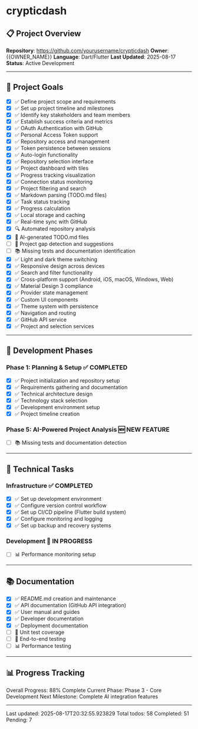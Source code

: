 # crypticdash

## 📋 Project Overview
**Repository**: https://github.com/yourusername/crypticdash
**Owner**: {{OWNER_NAME}}
**Language**: Dart/Flutter
**Last Updated**: 2025-08-17
**Status**: Active Development

---

## 🎯 Project Goals
- [x] ✅ Define project scope and requirements
- [x] ✅ Set up project timeline and milestones
- [x] ✅ Identify key stakeholders and team members
- [x] ✅ Establish success criteria and metrics
- [x] ✅ OAuth Authentication with GitHub
- [x] ✅ Personal Access Token support
- [x] ✅ Repository access and management
- [x] ✅ Token persistence between sessions
- [x] ✅ Auto-login functionality
- [x] ✅ Repository selection interface
- [x] ✅ Project dashboard with tiles
- [x] ✅ Progress tracking visualization
- [x] ✅ Connection status monitoring
- [x] ✅ Project filtering and search
- [x] ✅ Markdown parsing (TODO.md files)
- [x] ✅ Task status tracking
- [x] ✅ Progress calculation
- [x] ✅ Local storage and caching
- [x] ✅ Real-time sync with GitHub
- [x] 🔍 Automated repository analysis
- [x] 📝 AI-generated TODO.md files
- [ ] 🎯 Project gap detection and suggestions
- [ ] 📚 Missing tests and documentation identification
- [x] ✅ Light and dark theme switching
- [x] ✅ Responsive design across devices
- [x] ✅ Search and filter functionality
- [x] ✅ Cross-platform support (Android, iOS, macOS, Windows, Web)
- [x] ✅ Material Design 3 compliance
- [x] ✅ Provider state management
- [x] ✅ Custom UI components
- [x] ✅ Theme system with persistence
- [x] ✅ Navigation and routing
- [x] ✅ GitHub API service
- [x] ✅ Project and selection services

---

## 🚀 Development Phases
### Phase 1: Planning & Setup ✅ COMPLETED
- [x] ✅ Project initialization and repository setup
- [x] ✅ Requirements gathering and documentation
- [x] ✅ Technical architecture design
- [x] ✅ Technology stack selection
- [x] ✅ Development environment setup
- [x] ✅ Project timeline creation

### Phase 5: AI-Powered Project Analysis 🆕 NEW FEATURE
- [ ] 📚 Missing tests and documentation detection

---

## 🔧 Technical Tasks
### Infrastructure ✅ COMPLETED
- [x] ✅ Set up development environment
- [x] ✅ Configure version control workflow
- [x] ✅ Set up CI/CD pipeline (Flutter build system)
- [x] ✅ Configure monitoring and logging
- [x] ✅ Set up backup and recovery systems

### Development 🚧 IN PROGRESS
- [ ] 📊 Performance monitoring setup

---

## 📚 Documentation
- [x] ✅ README.md creation and maintenance
- [x] ✅ API documentation (GitHub API integration)
- [x] ✅ User manual and guides
- [x] ✅ Developer documentation
- [x] ✅ Deployment documentation
- [ ] 🧪 Unit test coverage
- [ ] 🎯 End-to-end testing
- [ ] 📊 Performance testing

---

## 📊 Progress Tracking
Overall Progress: 88% Complete
Current Phase: Phase 3 - Core Development
Next Milestone: Complete AI integration features

---
Last updated: 2025-08-17T20:32:55.923829
Total todos: 58
Completed: 51
Pending: 7
